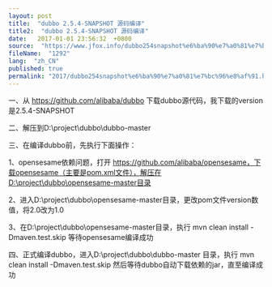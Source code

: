 ```yaml
---
layout: post
title:  "dubbo 2.5.4-SNAPSHOT 源码编译"
title2:  "dubbo 2.5.4-SNAPSHOT 源码编译"
date:   2017-01-01 23:56:32  +0800
source:  "https://www.jfox.info/dubbo254snapshot%e6%ba%90%e7%a0%81%e7%bc%96%e8%af%91.html"
fileName:  "1292"
lang:  "zh_CN"
published: true
permalink: "2017/dubbo254snapshot%e6%ba%90%e7%a0%81%e7%bc%96%e8%af%91.html"
---
```


一、从  https://github.com/alibaba/dubbo  下载dubbo源代码，我下载的version是2.5.4-SNAPSHOT

二、解压到D:\project\dubbo\dubbo-master

三、在编译dubbo前，先执行下面操作：

1、opensesame依赖问题，打开 https://github.com/alibaba/opensesame，下载opensesame（主要是pom.xml文件），解压在D:\project\dubbo\opensesame-master目录

2、进入D:\project\dubbo\opensesame-master目录，更改pom文件version数值，将2.0改为1.0

3、在D:\project\dubbo\opensesame-master目录，执行 mvn clean install -Dmaven.test.skip  等待opensesame编译成功

四、正式编译dubbo，进入D:\project\dubbo\dubbo-master 目录，执行 mvn clean install -Dmaven.test.skip  然后等待dubbo自动下载依赖的jar，直至编译成功
